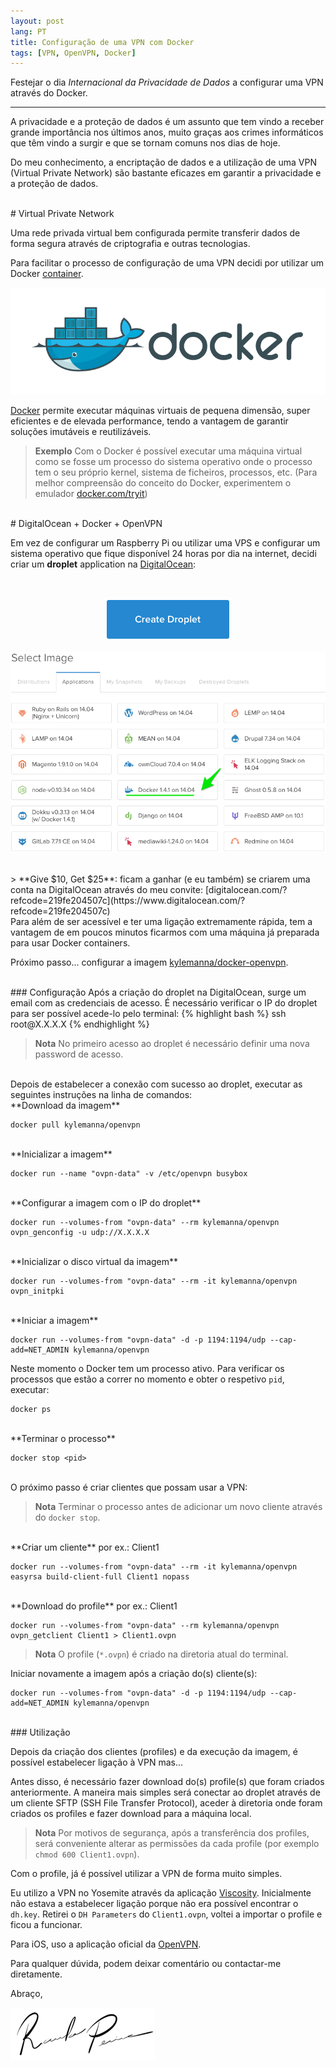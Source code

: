 ```yaml
---
layout: post
lang: PT
title: Configuração de uma VPN com Docker
tags: [VPN, OpenVPN, Docker]
---
```


Festejar o dia _Internacional da Privacidade de Dados_ a configurar uma VPN através do Docker.

---

A privacidade e a proteção de dados é um assunto que tem vindo a receber grande importância nos últimos anos, muito graças aos crimes informáticos que têm vindo a surgir e que se tornam comuns nos dias de hoje.

Do meu conhecimento, a encriptação de dados e a utilização de uma VPN (Virtual Private Network) são bastante eficazes em garantir a privacidade e a proteção de dados.

</br>
# Virtual Private Network

Uma rede privada virtual bem configurada permite transferir dados de forma segura através de criptografia e outras tecnologias.

Para facilitar o processo de configuração de uma VPN decidi por utilizar um Docker [container](http://registry.hub.docker.com/u/kylemanna/openvpn). 

<p align="center">
  <img src="/public/img/2015/vpn-configuration-with-docker/docker.png" alt="Definições do Wifi Eduroam"/>
</p>

[Docker](http://www.docker.com) permite executar máquinas virtuais de pequena dimensão, super eficientes e de elevada performance, tendo a vantagem de garantir soluções imutáveis e reutilizáveis.

> **Exemplo** Com o Docker é possível executar uma máquina virtual como se fosse um processo do sistema operativo onde o processo tem o seu próprio kernel, sistema de ficheiros, processos, etc. (Para melhor compreensão do conceito do Docker, experimentem o emulador [docker.com/tryit](http://www.docker.com/tryit/))

</br>
# DigitalOcean + Docker + OpenVPN

Em vez de configurar um Raspberry Pi ou utilizar uma VPS e configurar um sistema operativo que fique disponível 24 horas por dia na internet, decidi criar um **droplet** application na [DigitalOcean](https://www.digitalocean.com/?refcode=219fe204507c):

</br>
<p align="center">
  <img src="/public/img/2015/vpn-configuration-with-docker/create-droplet.png" alt="Definições do Wifi Eduroam"/>
</p>
<p align="center">
  <img src="/public/img/2015/vpn-configuration-with-docker/digitalocean-docker.png" alt="Definições do Wifi Eduroam"/>
</p>

</br>
> **Give $10, Get $25**: ficam a ganhar (e eu também) se criarem uma conta na DigitalOcean através do meu convite: [digitalocean.com/?refcode=219fe204507c](https://www.digitalocean.com/?refcode=219fe204507c)

</br>
Para além de ser acessível e ter uma ligação extremamente rápida, tem a vantagem de em poucos minutos ficarmos com uma máquina já preparada para usar Docker containers.

Próximo passo... configurar a imagem [kylemanna/docker-openvpn](http://github.com/kylemanna/docker-openvpn).

</br>
### Configuração
Após a criação do droplet na DigitalOcean, surge um email com as credenciais de acesso. É necessário verificar o IP do droplet para ser possível acede-lo pelo terminal:
{% highlight bash %}
ssh root@X.X.X.X
{% endhighlight %}

> **Nota** No primeiro acesso ao droplet é necessário definir uma nova password de acesso.

</br>
Depois de estabelecer a conexão com sucesso ao droplet, executar as seguintes instruções na linha de comandos:

</br>
**Download da imagem**

```
docker pull kylemanna/openvpn
```

</br>
**Inicializar a imagem**

```
docker run --name "ovpn-data" -v /etc/openvpn busybox
```

</br>
**Configurar a imagem com o IP do droplet**

```
docker run --volumes-from "ovpn-data" --rm kylemanna/openvpn ovpn_genconfig -u udp://X.X.X.X
```

</br>
**Inicializar o disco virtual da imagem**

```
docker run --volumes-from "ovpn-data" --rm -it kylemanna/openvpn ovpn_initpki
```

</br>
**Iniciar a imagem**

```
docker run --volumes-from "ovpn-data" -d -p 1194:1194/udp --cap-add=NET_ADMIN kylemanna/openvpn
```

Neste momento o Docker tem um processo ativo.
Para verificar os processos que estão a correr no momento e obter o respetivo `pid`, executar:

```
docker ps
```

</br>
**Terminar o processo**

```
docker stop <pid>
```

</br>
O próximo passo é criar clientes que possam usar a VPN:

> **Nota** Terminar o processo antes de adicionar um novo cliente através do `docker stop`.

</br>
**Criar um cliente** por ex.: Client1

```
docker run --volumes-from "ovpn-data" --rm -it kylemanna/openvpn easyrsa build-client-full Client1 nopass
```

</br>
**Download do profile** por ex.: Client1

```
docker run --volumes-from "ovpn-data" --rm kylemanna/openvpn ovpn_getclient Client1 > Client1.ovpn
```

> **Nota** O profile (`*.ovpn`) é criado na diretoria atual do terminal.

Iniciar novamente a imagem após a criação do(s) cliente(s):

```
docker run --volumes-from "ovpn-data" -d -p 1194:1194/udp --cap-add=NET_ADMIN kylemanna/openvpn
```

</br>
### Utilização

Depois da criação dos clientes (profiles) e da execução da imagem, é possível estabelecer ligação à VPN mas...

Antes disso, é necessário fazer download do(s) profile(s) que foram criados anteriormente. A maneira mais simples será conectar ao droplet através de um cliente SFTP (SSH File Transfer Protocol), aceder à diretoria onde foram criados os profiles e fazer download para a máquina local.

> **Nota** Por motivos de segurança, após a transferência dos profiles, será conveniente alterar as permissões da cada profile (por exemplo `chmod 600 Client1.ovpn`).

Com o profile, já é possível utilizar a VPN de forma muito simples.

Eu utilizo a VPN no Yosemite através da aplicação [Viscosity](https://www.sparklabs.com/viscosity/). Inicialmente não estava a estabelecer ligação porque não era possível encontrar o `dh.key`. Retirei o `DH Parameters` do `Client1.ovpn`, voltei a importar o profile e ficou a funcionar.

Para iOS, uso a aplicação oficial da [OpenVPN](https://itunes.apple.com/us/app/openvpn-connect/id590379981?mt=8).

Para qualquer dúvida, podem deixar comentário ou contactar-me diretamente.

Abraço,

![Ricardo Pereira](/public/img/signature.png)

